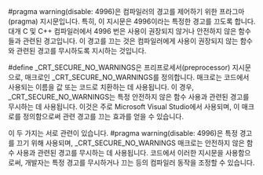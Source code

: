 #pragma warning(disable: 4996)은 컴파일러의 경고를 제어하기 위한 프라그마(pragma) 지시문입니다. 특히, 이 지시문은 4996이라는 특정한 경고를 끄도록 합니다. 대개 C 및 C++ 컴파일러에서 4996 번은 사용이 권장되지 않거나 안전하지 않은 함수들과 관련된 경고입니다. 이 경고를 끄는 것은 컴파일러에게 사용이 권장되지 않는 함수와 관련된 경고를 무시하도록 지시하는 것입니다.

#define _CRT_SECURE_NO_WARNINGS은 프리프로세서(preprocessor) 지시문으로, 매크로인 _CRT_SECURE_NO_WARNINGS를 정의합니다. 매크로는 코드에서 사용되는 이름을 값 또는 코드로 치환하는 데 사용됩니다. 이 경우, _CRT_SECURE_NO_WARNINGS는 특정 안전하지 않은 함수 사용과 관련된 경고를 무시하는 데 사용됩니다. 이것은 주로 Microsoft Visual Studio에서 사용되며, 이 매크로를 정의함으로써 관련 경고를 끄는 효과를 얻을 수 있습니다.

이 두 가지는 서로 관련이 있습니다. #pragma warning(disable: 4996)은 특정 경고를 끄기 위해 사용되며, _CRT_SECURE_NO_WARNINGS 매크로는 안전하지 않은 함수 사용과 관련된 경고를 무시하는 데 사용됩니다. 코드에서 이러한 지시문을 사용함으로써, 개발자는 특정 경고를 무시하거나 끄는 등의 컴파일러 동작을 조정할 수 있습니다.

